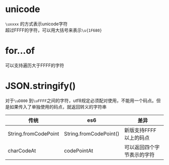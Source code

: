 # unicode  
`\uxxxx` 的方式表示unicode字符  
超过FFFF的字符，可以用大括号来表示`\u{1F680}`

# for...of 
可以支持遍历大于FFFF的字符

# JSON.stringify()
对于`\uD800` 到`\uFFFF`之间的字符，utf8规定必须配对使用，不能用一个码点。但是如果传入了单独使用的码点，就返回转义的字符串

|传统 |es6 |差异 |
|--|--|--|
|String.fromCodePoint |String.fromCodePoint() | 新版支持FFFF以上的码点|
|charCodeAt|codePointAt|可以返回四个字节表示的字符|
